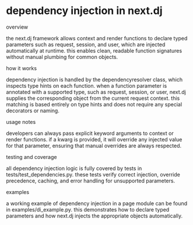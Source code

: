 # dependency injection in next.dj

overview

the next.dj framework allows context and render functions to declare typed
parameters such as request, session, and user, which are injected automatically
at runtime. this enables clean, readable function signatures without manual
plumbing for common objects.

how it works

dependency injection is handled by the dependencyresolver class, which inspects
type hints on each function. when a function parameter is annotated with a
supported type, such as request, session, or user, next.dj supplies the
corresponding object from the current request context. this matching is based
entirely on type hints and does not require any special decorators or naming.

usage notes

developers can always pass explicit keyword arguments to context or render
functions. if a kwarg is provided, it will override any injected value for that
parameter, ensuring that manual overrides are always respected.

testing and coverage

all dependency injection logic is fully covered by tests in
tests/test_dependencies.py. these tests verify correct injection, override
precedence, caching, and error handling for unsupported parameters.

examples

a working example of dependency injection in a page module can be found in
examples/di_example.py. this demonstrates how to declare typed parameters and
how next.dj injects the appropriate objects automatically.
